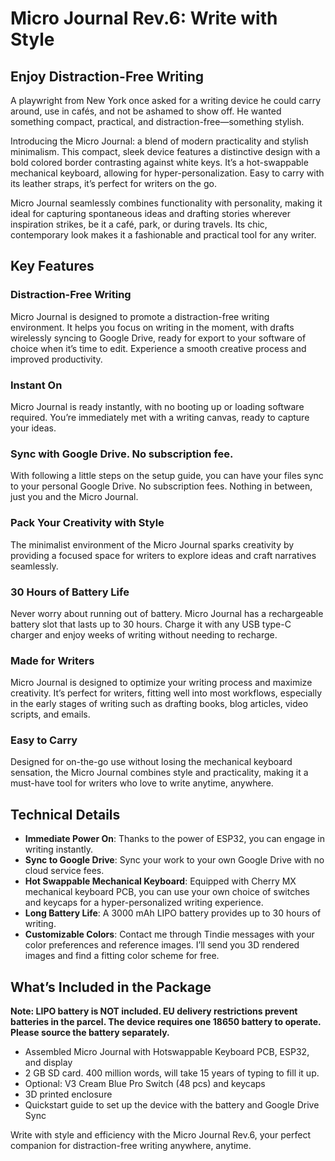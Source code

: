 # Micro Journal Rev.6: Write with Style

## Enjoy Distraction-Free Writing

A playwright from New York once asked for a writing device he could carry around, use in cafés, and not be ashamed to show off. He wanted something compact, practical, and distraction-free—something stylish.

Introducing the Micro Journal: a blend of modern practicality and stylish minimalism. This compact, sleek device features a distinctive design with a bold colored border contrasting against white keys. It’s a hot-swappable mechanical keyboard, allowing for hyper-personalization. Easy to carry with its leather straps, it’s perfect for writers on the go.

Micro Journal seamlessly combines functionality with personality, making it ideal for capturing spontaneous ideas and drafting stories wherever inspiration strikes, be it a café, park, or during travels. Its chic, contemporary look makes it a fashionable and practical tool for any writer.

## Key Features

### Distraction-Free Writing

Micro Journal is designed to promote a distraction-free writing environment. It helps you focus on writing in the moment, with drafts wirelessly syncing to Google Drive, ready for export to your software of choice when it’s time to edit. Experience a smooth creative process and improved productivity.

### Instant On

Micro Journal is ready instantly, with no booting up or loading software required. You’re immediately met with a writing canvas, ready to capture your ideas.

### Sync with Google Drive. No subscription fee.

With following a little steps on the setup guide, you can have your files sync to your personal Google Drive. No subscription fees. Nothing in between, just you and the Micro Journal.

### Pack Your Creativity with Style

The minimalist environment of the Micro Journal sparks creativity by providing a focused space for writers to explore ideas and craft narratives seamlessly.

### 30 Hours of Battery Life

Never worry about running out of battery. Micro Journal has a rechargeable battery slot that lasts up to 30 hours. Charge it with any USB type-C charger and enjoy weeks of writing without needing to recharge.

### Made for Writers

Micro Journal is designed to optimize your writing process and maximize creativity. It’s perfect for writers, fitting well into most workflows, especially in the early stages of writing such as drafting books, blog articles, video scripts, and emails.

### Easy to Carry

Designed for on-the-go use without losing the mechanical keyboard sensation, the Micro Journal combines style and practicality, making it a must-have tool for writers who love to write anytime, anywhere.

## Technical Details

- **Immediate Power On**: Thanks to the power of ESP32, you can engage in writing instantly.
- **Sync to Google Drive**: Sync your work to your own Google Drive with no cloud service fees.
- **Hot Swappable Mechanical Keyboard**: Equipped with Cherry MX mechanical keyboard PCB, you can use your own choice of switches and keycaps for a hyper-personalized writing experience.
- **Long Battery Life**: A 3000 mAh LIPO battery provides up to 30 hours of writing.
- **Customizable Colors**: Contact me through Tindie messages with your color preferences and reference images. I’ll send you 3D rendered images and find a fitting color scheme for free.

## What’s Included in the Package

**Note: LIPO battery is NOT included. EU delivery restrictions prevent batteries in the parcel. The device requires one 18650 battery to operate. Please source the battery separately.**

- Assembled Micro Journal with Hotswappable Keyboard PCB, ESP32, and display
- 2 GB SD card. 400 million words, will take 15 years of typing to fill it up.
- Optional: V3 Cream Blue Pro Switch (48 pcs) and keycaps
- 3D printed enclosure
- Quickstart guide to set up the device with the battery and Google Drive Sync

Write with style and efficiency with the Micro Journal Rev.6, your perfect companion for distraction-free writing anywhere, anytime.